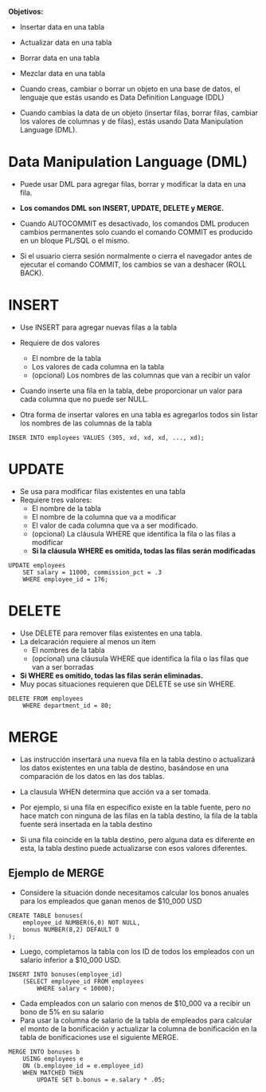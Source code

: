 
**Objetivos:**
- Insertar data en una tabla 
- Actualizar data en una tabla
- Borrar data en una tabla
- Mezclar data en una tabla

- Cuando creas, cambiar o borrar un objeto en una base de datos, el lenguaje que estás usando es Data Definition Language (DDL)
- Cuando cambias la data de un objeto (insertar filas, borrar filas, cambiar los valores de columnas y de filas), estás usando Data Manipulation Language (DML).

# Data Manipulation Language (DML)

- Puede usar DML para agregar filas, borrar y modificar la data en una fila.
- **Los comandos DML son INSERT, UPDATE, DELETE y MERGE.**

- Cuando AUTOCOMMIT es desactivado, los comandos DML producen cambios permanentes solo cuando el comando COMMIT es producido en un bloque PL/SQL o el mismo.
- Si el usuario cierra sesión normalmente o cierra el navegador antes de ejecutar el comando COMMIT, los cambios se van a deshacer (ROLL BACK).

# INSERT

- Use INSERT para agregar nuevas filas a la tabla
- Requiere de dos valores
	- El nombre de la tabla
	- Los valores de cada columna en la tabla
	- (opcional) Los nombres de las columnas que van a recibir un valor 

- Cuando inserte una fila en la tabla, debe proporcionar un valor para cada columna que no puede ser NULL.
- Otra forma de insertar valores en una tabla es agregarlos todos sin listar los nombres de las columnas de la tabla

```
INSER INTO employees VALUES (305, xd, xd, xd, ..., xd);
```

# UPDATE

- Se usa para modificar filas existentes en una tabla
- Requiere tres valores:
	- El nombre de la tabla
	- El nombre de la columna que va a modificar
	- El valor de cada columna que va a ser modificado.
	- (opcional) La cláusula WHERE que identifica la fila o las filas a modificar
	- **Si la cláusula WHERE es omitida, todas las filas serán modificadas**

```
UPDATE employees
	SET salary = 11000, commission_pct = .3
	WHERE employee_id = 176;
```

# DELETE

- Use DELETE para remover filas existentes en una tabla.
- La delcaración requiere al menos un item
	- El nombres de la tabla
	- (opcional) una cláusula WHERE que identifica la fila o las filas que van a ser borradas
- **Si WHERE es omitido, todas las filas serán eliminadas.**
- Muy pocas situaciones requieren que DELETE se use sin WHERE.

```
DELETE FROM employees
	WHERE department_id = 80;
```

# MERGE

- Las instrucción insertará una nueva fila en la tabla destino o actualizará los datos existentes en una tabla de destino, basándose en una comparación de los datos en las dos tablas.
- La clausula WHEN determina que acción va a ser tomada.

- Por ejemplo, si una fila en específico existe en la table fuente, pero no hace match con ninguna de las filas en la tabla destino, la fila de la tabla fuente será insertada en la tabla destino
- Si una fila coincide en la tabla destino, pero alguna data es diferente en esta, la tabla destino puede actualizarse con esos valores diferentes.

## Ejemplo de MERGE

- Considere la situación donde necesitamos calcular los bonos anuales para los empleados que ganan menos de $10_000 USD

```
CREATE TABLE bonuses(
	employee_id NUMBER(6,0) NOT NULL,
	bonus NUMBER(8,2) DEFAULT 0
);
```

- Luego, completamos la tabla con los ID de todos los empleados con un salario inferior a $10_000 USD.

```
INSERT INTO bonuses(employee_id)
	(SELECT employee_id FROM employees
		WHERE salary < 10000);
```

- Cada empleados con un salario con menos de $10_000 va a recibir un bono de 5% en su salario
- Para usar la columna de salario de la tabla de empleados para calcular el monto de la bonificación y actualizar la columna de bonificación en la tabla de bonificaciones use el siguiente MERGE.

```
MERGE INTO bonuses b
	USING employees e
	ON (b.employee_id = e.employee_id)
	WHEN MATCHED THEN
		UPDATE SET b.bonus = e.salary * .05;
```









































